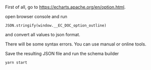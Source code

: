 First of all, go to https://echarts.apache.org/en/option.html.

open browser console and run

```JS  
JSON.stringify(window.__EC_DOC_option_outline) 
```

and convert all values to json format.

There will be some syntax errors. You can use manual or online tools.

Save the resulting JSON file and run the schema builder

`` yarn start ``
